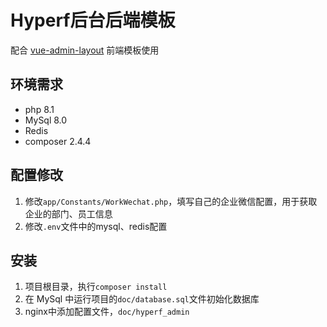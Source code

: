 # Hyperf后台后端模板
配合 [vue-admin-layout]() 前端模板使用

## 环境需求
+ php 8.1
+ MySql 8.0
+ Redis
+ composer 2.4.4

## 配置修改
1. 修改`app/Constants/WorkWechat.php`，填写自己的企业微信配置，用于获取企业的部门、员工信息
2. 修改`.env`文件中的mysql、redis配置

## 安装
1. 项目根目录，执行`composer install`
2. 在 MySql 中运行项目的`doc/database.sql`文件初始化数据库
3. nginx中添加配置文件，`doc/hyperf_admin`

